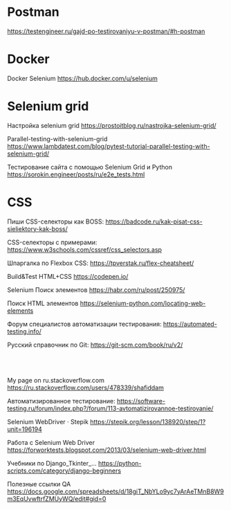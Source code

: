 # Postman
https://testengineer.ru/gajd-po-testirovaniyu-v-postman/#h-postman

# Docker

Docker Selenium https://hub.docker.com/u/selenium

# Selenium grid

Настройка selenium grid https://prostoitblog.ru/nastrojka-selenium-grid/

Parallel-testing-with-selenium-grid https://www.lambdatest.com/blog/pytest-tutorial-parallel-testing-with-selenium-grid/

Тестирование сайта с помощью Selenium Grid и Python https://sorokin.engineer/posts/ru/e2e_tests.html

# CSS

Пиши CSS-селекторы как BOSS: https://badcode.ru/kak-pisat-css-sieliektory-kak-boss/

CSS-селекторы с примерами: https://www.w3schools.com/cssref/css_selectors.asp 
 
Шпаргалка по Flexbox CSS: https://tpverstak.ru/flex-cheatsheet/

Build&Test HTML+CSS https://codepen.io/

Selenium Поиск элементов https://habr.com/ru/post/250975/  

Поиск HTML элементов https://selenium-python.com/locating-web-elements

Форум специалистов автоматизации тестирования: https://automated-testing.info/

Русский справочник по Git: https://git-scm.com/book/ru/v2/
<br></br><br></br>


My page on ru.stackoverflow.com https://ru.stackoverflow.com/users/478339/shafiddam

Автоматизированное тестирование: https://software-testing.ru/forum/index.php?/forum/113-avtomatizirovannoe-testirovanie/

Selenium WebDriver · Stepik https://stepik.org/lesson/138920/step/1?unit=196194
 
Работа с Selenium Web Driver https://forworktests.blogspot.com/2013/03/selenium-web-driver.html

Учебники по Django_Tkinter_... https://python-scripts.com/category/django-beginners

Полезные ссылки QA https://docs.google.com/spreadsheets/d/18giT_NbYLo9yc7yArAeTMnB8W9m3EqUvwftrfZMUyWQ/edit#gid=0
